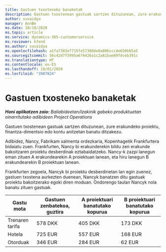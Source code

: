 ```yaml
---
title: Gastuen txosteneko banaketak
description: Gastuen txostenean gastuak sartzen dituzunean, zure erakundeko proiektu, pertsona juridiko edo kontu anitzetan banatu ditzakezu.
author: suvaidya
manager: AnnBe
ms.date: 10/10/2020
ms.topic: article
ms.service: dynamics-365-customerservice
ms.reviewer: kfend
ms.author: suvaidya
ms.openlocfilehash: a1fa7383e7715fe57380de0a006ccc4e020bb5a5
ms.sourcegitcommit: 56c42d7f5995a674426a1c2a81bae897dceb391c
ms.translationtype: HT
ms.contentlocale: eu-ES
ms.lasthandoff: 10/01/2020
ms.locfileid: "3907824"
---
```

# <a name="distributions-on-an-expense-report"></a>Gastuen txosteneko banaketak

_**Honi aplikatzen zaio:** Baliabideetan/Izakinik gabeko produktuetan oinarritutako adibideen Project Operations_

Gastuen txostenean gastuak sartzen dituzunean, zure erakundeko proiektu, finantza-dimentsio edo kontu anitzetan banatu ditzakezu.

Adibidez, Nancy, Fabrikam salmenta ordezkaria, Kopenhagetik Frankfurtera bidaiatu zuen. Frankfurten, Nancy bi erakunderekin bildu zen erakunde bakoitzaren proiektu desberdinak eztabaidatzeko. Nancy-k zazpi lanegun eman zituen A erakundearekin A proiektuan lanean, eta hiru lanegun B erakundearekin B proiektuan lanean.

Frankfurten zegoela, Nancyk bi proiektu desberdinetan lan egin zuenez, gastuen txostena aurkezten duenean, Nancyk banatzen ditu gastuak proiektu bakoitzerako egoki diren moduan. Ondorengo taulan Nancyk nola banatu zituen gastuak.

| Gastu mota | Gastuen zenbatekoa, guztira | A proiektuari banatutako kopurua | B proiektuari banatutako kopurua |
|--------------|----------------------|---------------------------------|---------------------------------|
| Trenaren tarifa   | 578 DKK              | 405 DKK                         | 173 DKK                         |
| Hotela        | 725 EUR              | 557 EUR                         | 168 EUR                         |
| Otorduak        | 346 EUR              | 284 EUR                         | 62 EUR                          |
